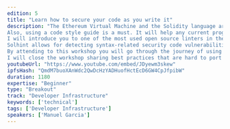 ```yaml
---
edition: 5
title: "Learn how to secure your code as you write it"
description: "The Ethereum Virtual Machine and the Solidity language are not trivial components to build with. When you code, you need to consider many more things than with other traditional languages. Things like execution cost, storage and the most importantly: Security.
Also, using a code style guide is a must. It will help any current programmer in a project adhere to the rules pre-established by the team, and enormously help a newcomer avoid some undesired writing styles, impacting on code review quality and speed.
I will introduce you to one of the most used open source linters in the ethereum ecosystem: Solhint.
Solhint allows for detecting syntax-related security code vulnerabilities. Covering a wide range of validation rules, the tool also enables developers to add new ones, while complying with the Solidity style guide and granting 2x–4x boost in performance.
By attending to this workshop you will go through the journey of using Solhint. From integrating it to your preferred IDE all the way down to  get the most out of its functionality.
I will close the workshop sharing best practices that are hard to port - and are still yet to be implemented into Solhint."
youtubeUrl: "https://www.youtube.com/embed/JDyewm3skew"
ipfsHash: "QmdM7buoXAnWdc2QwDcHzYADHuofHctEcD6GW4CpJfpibW"
duration: 1180
expertise: "Beginner"
type: "Breakout"
track: "Developer Infrastructure"
keywords: ['technical']
tags: ['Developer Infrastructure']
speakers: ['Manuel Garcia']
---
```

